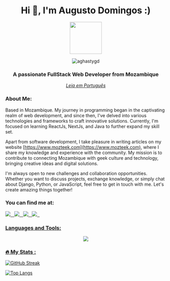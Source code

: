 <div id="header" align="center">
    <h1 align="center">Hi 👋, I'm Augusto Domingos :) </h1>
    <img src="https://media.giphy.com/media/M9gbBd9nbDrOTu1Mqx/giphy.gif" width="100"/>
    <p align="center"> <img src="https://komarev.com/ghpvc/?username=aghastygd&label=Profile%20views&color=0e75b6&style=flat" alt="aghastygd" /> </p>
    <h3 align="center">A passionate FullStack Web Developer from Mozambique</h3>
     <a href="README.pt.md" align="center"><em>Leia em Português</em></a>
</div>

<h3 align="left">About Me:</h3>
<p align="left">
Based in Mozambique. My journey in programming began in the captivating realm of web development, and since then, I've delved into various technologies and frameworks to craft innovative solutions. Currently, I'm focused on learning ReactJs, NextJs, and Java to further expand my skill set.

Apart from software development, I take pleasure in writing articles on my website [https://www.mozteek.com](https://www.mozteek.com), where I share my knowledge and experience with the community. My mission is to contribute to connecting Mozambique with geek culture and technology, bringing creative ideas and digital solutions.

I'm always open to new challenges and collaboration opportunities. Whether you want to discuss projects, exchange knowledge, or simply chat about Django, Python, or JavaScript, feel free to get in touch with me. Let's create amazing things together!
</p>


<h3 align="left">You can find me at:</h3>
<p align="left"> 
<a href="https://www.linkedin.com/in/augusto-domingos-31801519a" target="_blank" rel="noreferrer"><img src="https://img.shields.io/badge/linkedin-%230077B5.svg?style=for-the-badge&logo=linkedin&logoColor=white">&nbsp;&nbsp;
<a href="https://www.instagram.com/aghasty_gd/" target="_blank" rel="noreferrer"><img src="https://img.shields.io/badge/Instagram-%23E4405F.svg?style=for-the-badge&logo=Instagram&logoColor=white">&nbsp;&nbsp;
<a href="https://web.facebook.com/augusto.domingos.549/" target="_blank" rel="noreferrer"><img src="https://img.shields.io/badge/Facebook-%231877F2.svg?style=for-the-badge&logo=Facebook&logoColor=white">&nbsp;&nbsp;
<a href="https://www.youtube.com/@aghastygdproductions/" target="_blank" rel="noreferrer"><img src="https://img.shields.io/badge/YouTube-%23FF0000.svg?style=for-the-badge&logo=YouTube&logoColor=white">&nbsp;&nbsp;
    
</p>

<h3 align="left">Languages and Tools:</h3>
<p align="center"> 
    <img src="https://skillicons.dev/icons?i=py,django,js,html,css,tailwind,sass,react,nodejs,figma">
</p>

### :fire: My Stats :
[![GitHub Streak](http://github-readme-streak-stats.herokuapp.com?user=aghastygd&theme=aura-dark)](https://github.com/aghastygd)

[![Top Langs](https://github-readme-stats.vercel.app/api/top-langs/?username=aghastygd&layout=compact&theme=aura_dark)](https://github.com/aghastygd)
